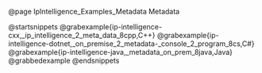 @page IpIntelligence_Examples_Metadata Metadata

@startsnippets
@grabexample{ip-intelligence-cxx,_ip_intelligence_2_meta_data_8cpp,C++}
@grabexample{ip-intelligence-dotnet,_on_premise_2_metadata-_console_2_program_8cs,C#}
@grabexample{ip-intelligence-java,_metadata_on_prem_8java,Java}
@grabbedexample
@endsnippets
